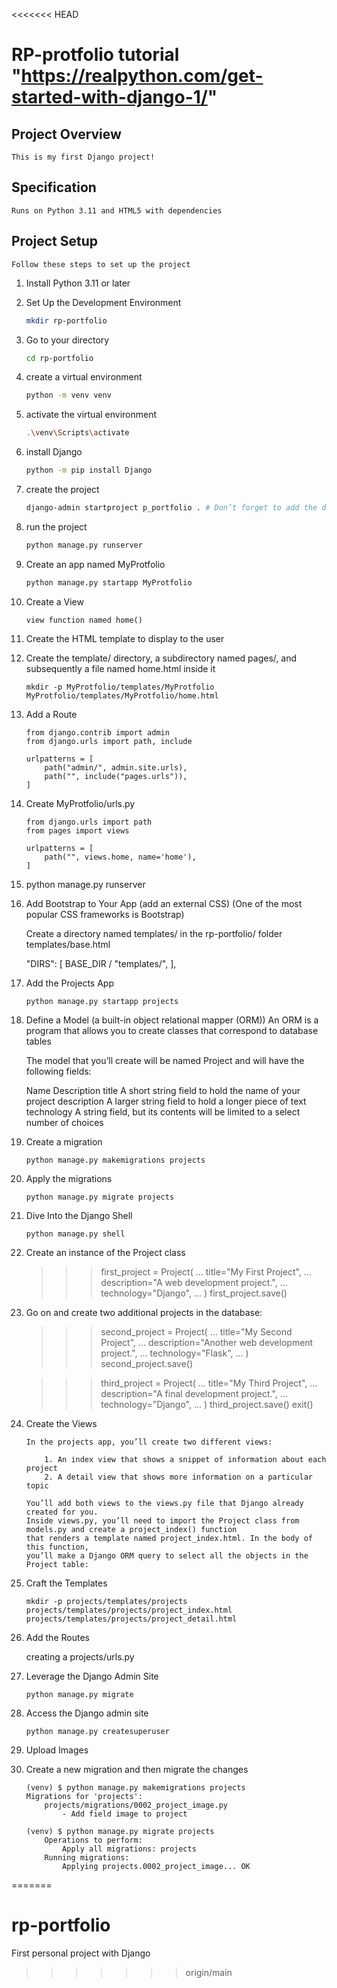 <<<<<<< HEAD
# RP-protfolio tutorial "https://realpython.com/get-started-with-django-1/"

## Project Overview
    This is my first Django project!

## Specification
    Runs on Python 3.11 and HTML5 with dependencies

## Project Setup
    Follow these steps to set up the project

1. Install Python 3.11 or later

2. Set Up the Development Environment

    ```bash
    mkdir rp-portfolio
    ```

 3. Go to your directory   
    
    ```bash
    cd rp-portfolio
    ```

4. create a virtual environment

    ```bash
    python -m venv venv
    ```

5. activate the virtual environment 

    ```bash
    .\venv\Scripts\activate
    ```

6. install Django

    ```bash
    python -m pip install Django
    ```

7. create the project

    ```bash
    django-admin startproject p_portfolio . # Don’t forget to add the dot (.) 
    ```

8. run the project

    ```bash
    python manage.py runserver
    ```

9. Create an app named MyProtfolio

    ```bash
    python manage.py startapp MyProtfolio
    ```

10. Create a View

    ```
    view function named home()
    ```

11. Create the HTML template to display to the user

12. Create the template/ directory, a subdirectory named pages/, and subsequently a file named home.html inside it

    ```
    mkdir -p MyProtfolio/templates/MyProtfolio
    MyProtfolio/templates/MyProtfolio/home.html
    ```

14. Add a Route
    ```
    from django.contrib import admin
    from django.urls import path, include

    urlpatterns = [
        path("admin/", admin.site.urls),
        path("", include("pages.urls")),
    ]
    ```

15. Create MyProtfolio/urls.py

    ```
    from django.urls import path
    from pages import views

    urlpatterns = [
        path("", views.home, name='home'),
    ]
    ```

14. python manage.py runserver

15. Add Bootstrap to Your App (add an external CSS) (One of the most popular CSS frameworks is Bootstrap)

    Create a directory named templates/ in the rp-portfolio/ folder
    templates/base.html

    "DIRS": [
            BASE_DIR / "templates/",
        ],

16. Add the Projects App

    ```
    python manage.py startapp projects
    ```

17. Define a Model (a built-in object relational mapper (ORM)) 
    An ORM is a program that allows you to create classes that correspond to database tables

    The model that you’ll create will be named Project and will have the following fields:

    Name	         Description
    title	         A short string field to hold the name of your project
    description	     A larger string field to hold a longer piece of text
    technology	     A string field, but its contents will be limited to a select number of choices

18. Create a migration

    ```
    python manage.py makemigrations projects
    ```

19. Apply the migrations

    ```
    python manage.py migrate projects
    ```

20. Dive Into the Django Shell

    ```
    python manage.py shell
    ```

21. Create an instance of the Project class

    >>> first_project = Project(
    ...     title="My First Project",
    ...     description="A web development project.",
    ...     technology="Django",
    ... )
    >>> first_project.save()

22. Go on and create two additional projects in the database:

    >>> second_project = Project(
    ...     title="My Second Project",
    ...     description="Another web development project.",
    ...     technology="Flask",
    ... )
    >>> second_project.save()

    >>> third_project = Project(
    ...     title="My Third Project",
    ...     description="A final development project.",
    ...     technology="Django",
    ... )
    >>> third_project.save()
    >>> exit()

23. Create the Views
        
        In the projects app, you’ll create two different views:

            1. An index view that shows a snippet of information about each project
            2. A detail view that shows more information on a particular topic

        You’ll add both views to the views.py file that Django already created for you. 
        Inside views.py, you’ll need to import the Project class from models.py and create a project_index() function 
        that renders a template named project_index.html. In the body of this function, 
        you’ll make a Django ORM query to select all the objects in the Project table:

24. Craft the Templates

    ```
    mkdir -p projects/templates/projects
    projects/templates/projects/project_index.html
    projects/templates/projects/project_detail.html
    ```

25. Add the Routes 
    
    creating a projects/urls.py

26. Leverage the Django Admin Site

    ```
    python manage.py migrate
    ```

27. Access the Django admin site

    ```
    python manage.py createsuperuser
    ```

28. Upload Images
29. Create a new migration and then migrate the changes

    ```
    (venv) $ python manage.py makemigrations projects
    Migrations for 'projects':
        projects/migrations/0002_project_image.py
            - Add field image to project

    (venv) $ python manage.py migrate projects
        Operations to perform:
            Apply all migrations: projects
        Running migrations:
            Applying projects.0002_project_image... OK
    ```
=======
# rp-portfolio
First personal project with Django
>>>>>>> origin/main
